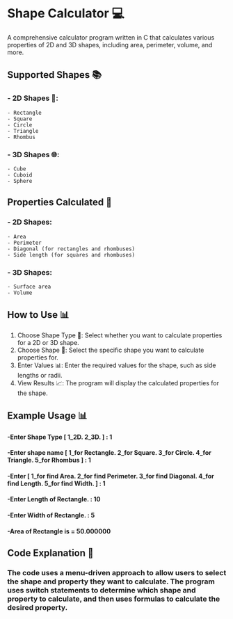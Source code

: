 # Shape Calculator 💻

A comprehensive calculator program written in C that calculates various properties of 2D and 3D shapes, including area, perimeter, volume, and more.

## Supported Shapes 📚
### - 2D Shapes 📏:
    - Rectangle
    - Square
    - Circle
    - Triangle
    - Rhombus
### - 3D Shapes 🌐:
    - Cube
    - Cuboid
    - Sphere

## Properties Calculated 🤔
### - 2D Shapes:
    - Area
    - Perimeter
    - Diagonal (for rectangles and rhombuses)
    - Side length (for squares and rhombuses)
### - 3D Shapes:
    - Surface area
    - Volume

## How to Use 📊
1. Choose Shape Type 🤔: Select whether you want to calculate properties for a 2D or 3D shape.
2. Choose Shape 📝: Select the specific shape you want to calculate properties for.
3. Enter Values 📊: Enter the required values for the shape, such as side lengths or radii.
4. View Results 📈: The program will display the calculated properties for the shape.

## Example Usage 📊

#### -Enter Shape Type    [      1_2D.      2_3D.      ]      :      1

#### -Enter shape name    [      1_for Rectangle.      2_for Square.      3_for Circle.      4_for Triangle.      5_for Rhombus      ]      :      1

#### -Enter    [      1_for find Area.      2_for find Perimeter.      3_for find Diagonal.      4_for find Length.      5_for find Width.      ]      :      1

#### -Enter Length of Rectangle.      :      10
#### -Enter Width of Rectangle.      :      5
#### -Area of Rectangle is =      50.000000


## Code Explanation 📝
### The code uses a menu-driven approach to allow users to select the shape and property they want to calculate. The program uses switch statements to determine which shape and property to calculate, and then uses formulas to calculate the desired property.